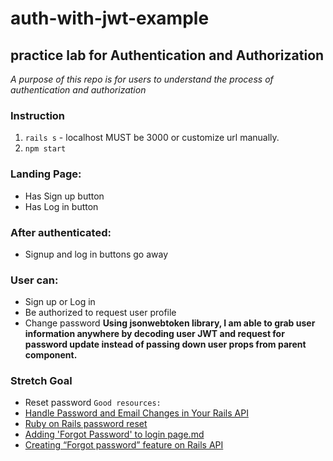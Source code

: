 # auth-with-jwt-example

## practice lab for Authentication and Authorization

_A purpose of this repo is for users to understand the process of authentication and authorization_

### Instruction

1. `rails s` - localhost MUST be 3000 or customize url manually.
2. `npm start`

### Landing Page:

- Has Sign up button
- Has Log in button

### After authenticated:

- Signup and log in buttons go away

### User can:

- Sign up or Log in
- Be authorized to request user profile
- Change password
  **Using jsonwebtoken library, I am able to grab user information anywhere by decoding user JWT and request for password update instead of passing down user props from parent component.**

### Stretch Goal

- Reset password
  `Good resources:`
- [Handle Password and Email Changes in Your Rails API](https://www.sitepoint.com/handle-password-and-email-changes-in-your-rails-api/)
- [Ruby on Rails password reset](https://www.railstutorial.org/book/password_reset)
- [Adding 'Forgot Password' to login page.md](https://gist.github.com/wendygwo/6d65db594151c7a9d459)
- [Creating “Forgot password” feature on Rails API](https://medium.com/binar-academy/forgot-password-feature-on-rails-api-8e4a7368c59)
